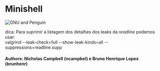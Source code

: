# Minishell  
![GNU and Penguin](https://www.gnu.org/graphics/gnu-and-penguin-color-300x276.jpg)

dica: Para suprimir a listagem dos detalhes dos leaks da _readline_ podemos usar:  
valgrind --leak-check=full --show-leak-kinds=all --suppressions=readline.supp

#### Authors: Nicholas Campbell (ncampbel) e Bruno Henrique Lopes (brunhenr)